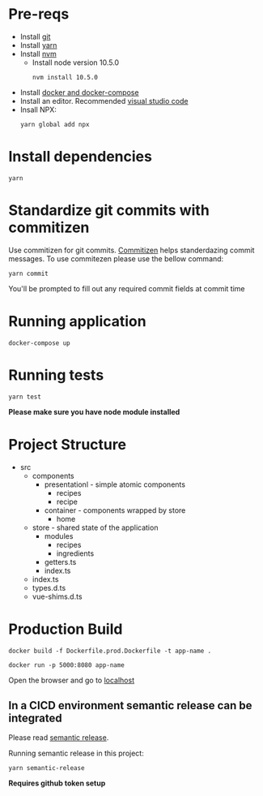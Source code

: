 
# Pre-reqs

- Install [git](https://git-scm.com/)
- Install [yarn](https://yarnpkg.com/en/docs/install)
- Install [nvm](https://github.com/creationix/nvm)
    - Install node version 10.5.0
        ```
        nvm install 10.5.0
        ```
- Install [docker and docker-compose](https://www.docker.com/)
- Install an editor. Recommended [visual studio code](https://code.visualstudio.com/)
- Insall NPX: 
   ```
   yarn global add npx
   ```
   
# Install dependencies

```shell
yarn
```

# Standardize git commits with commitizen

Use commitizen for git commits. [Commitizen](https://github.com/commitizen/cz-cli) helps standerdazing commit messages.
To use commitezen please use the bellow command:

```
yarn commit
```

You'll be prompted to fill out any required commit fields at commit time 

# Running application

```shell
docker-compose up
```

# Running tests

```shell
yarn test
```

**Please make sure you have node module installed**

# Project Structure

* src
    - components 
        - presentationl - simple atomic components
            - recipes
            - recipe
        - container - components wrapped by store
            - home
    - store - shared state of the application
        - modules
            - recipes
            - ingredients
        - getters.ts
        - index.ts
    - index.ts
    - types.d.ts
    - vue-shims.d.ts

# Production Build

```
docker build -f Dockerfile.prod.Dockerfile -t app-name . 
```

```
docker run -p 5000:8080 app-name 
```

Open the browser and go to [localhost](http://127.0.0.1:5000/)

## In a CICD environment semantic release can be integrated

Please read [semantic release](https://semantic-release.gitbook.io/semantic-release/).

Running semantic release in this project:

```
yarn semantic-release
```

**Requires github token setup**
